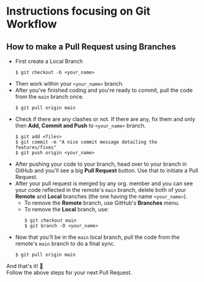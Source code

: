 # Instructions focusing on Git Workflow

## How to make a Pull Request using Branches
- First create a Local Branch
    ```shell
    $ git checkout -b <your_name>
    ```
- Then work within your `<your_name>` branch.
- After you've finished coding and you're ready to commit, pull the code from the `main` branch once.
    ```shell
    $ git pull origin main
    ```
- Check if there are any clashes or not. If there are any, fix them and only then **Add, Commit and Push** to `<your_name>` branch.
    ```
    $ git add <files>
    $ git commit -m "A nice commit message detailing the features/fixes"
    $ git push origin <your_name>
    ```
- After pushing your code to your branch, head over to your branch in GitHub and you'll see a big **Pull Request** button. Use that to initiate a Pull Request.
- After your pull request is merged by any org. member and you can see your code reflected in the remote's `main` branch, delete both of your **Remote** and **Local** branches (the one having the name `<your_name>`).
    - To remove the **Remote** branch, use GitHub's **Branches** menu.
    - To remove the **Local** branch, use:
        ```shell
        $ git checkout main
        $ git branch -D <your_name>
        ```
- Now that you'll be in the `main` local branch, pull the code from the remote's `main` branch to do a final sync.
    ```shell
    $ git pull origin main
    ```
And that's it! 🎉  
Follow the above steps for your next Pull Request.